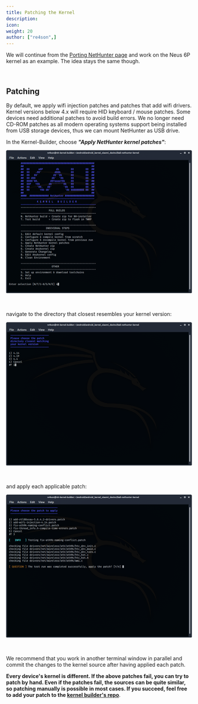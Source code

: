 ```yaml
---
title: Patching the Kernel
description:
icon:
weight: 20
author: ["re4son",]
---
```


We will continue from the [Porting NetHunter page](/docs/nethunter/porting-nethunter/) and work on the Neus 6P kernel as an example. The idea stays the same though.

&nbsp;

## Patching

By default, we apply wifi injection patches and patches that add wifi drivers.
Kernel versions below 4.x will require HID keyboard / mouse patches. Some devices need additional patches to avoid build errors.
We no longer need CD-ROM patches as all modern operating systems support being installed from USB storage devices, thus we can mount NetHunter as USB drive.

In the Kernel-Builder, choose ***"Apply NetHunter kernel patches"***:

![](nh-kernel-010-patching1.png)

&nbsp;

 navigate to the directory that closest resembles your kernel version:

![](nh-kernel-020-patching2.png)

&nbsp;

 and apply each applicable patch:

![](nh-kernel-030-patching3.png)

&nbsp;

We recommend that you work in another terminal window in parallel and commit the changes to the kernel source after having applied each patch.

**Every device's kernel is different. If the above patches fail, you can try to patch by hand. Even if the patches fail, the sources can be quite similar, so patching manually is possible in most cases.  If you succeed, feel free to add your patch to the [kernel builder's repo](https://gitlab.com/kalilinux/nethunter/build-scripts/kali-nethunter-kernel)**.
